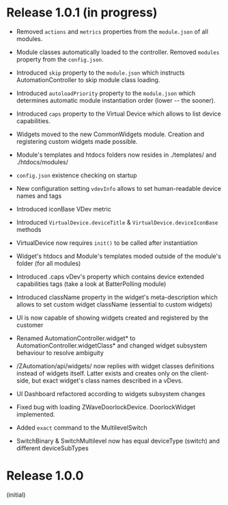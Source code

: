 # Release 1.0.1 (in progress)

* Removed `actions` and `metrics` properties from the `module.json` of all modules.

* Module classes automatically loaded to the controller. Removed `modules` property from the `config.json`.

* Introduced `skip` property to the `module.json` which instructs AutomationController to skip module class loading.

* Introduced `autoloadPriority` property to the `module.json` which determines automatic module instantiation order (lower -- the sooner).

* Introduced `caps` property to the Virtual Device which allows to list device capabilities.

* Widgets moved to the new CommonWidgets module. Creation and registering custom widgets made possible.

* Module's templates and htdocs folders now resides in ./templates/<ModuleName> and ./htdocs/modules/<ModuleName>

* `config.json` existence checking on startup

* New configuration setting `vdevInfo` allows to set human-readable device names and tags

* Introduced iconBase VDev metric

* Introduced `VirtualDevice.deviceTitle` & `VirtualDevice.deviceIconBase` methods

* VirtualDevice now requires `init()` to be called after instantiation

* Widget's htdocs and Module's templates moded outside of the module's folder (for all modules)

* Introduced .caps vDev's property which contains device extended capabilities tags (take a look at BatterPolling module)

* Introduced className property in the widget's meta-description which allows to set custom widget className (essential to custom widgets)

* UI is now capable of showing widgets created and registered by the customer

* Renamed AutomationController.widget* to AutomationController.widgetClass* and changed widget subsystem behaviour to resolve ambiguity

* /ZAutomation/api/widgets/ now replies with widget classes definitions instead of widgets itself. Latter exists and creates only on the client-side, but exact widget's class names described in a vDevs.

* UI Dashboard refactored according to widgets subsystem changes

* Fixed bug with loading ZWaveDoorlockDevice. DoorlockWidget implemented.

* Added `exact` command to the MultilevelSwitch

* SwitchBinary & SwitchMultilevel now has equal deviceType (switch) and different deviceSubTypes

# Release 1.0.0

(initial)
